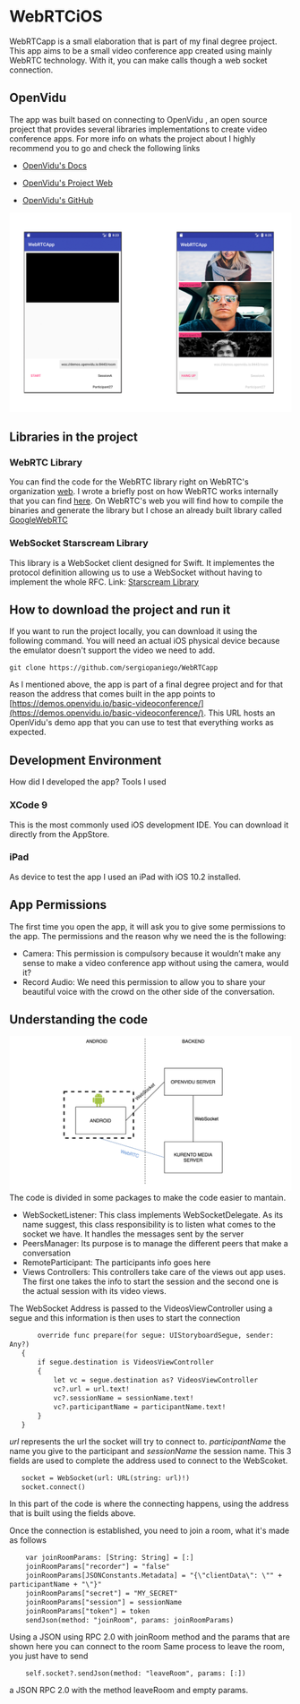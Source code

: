 # WebRTCiOS
WebRTCapp is a small elaboration that is part of my final degree project. This app aims to be a small video conference app created using mainly WebRTC technology. 
With it, you can make calls though a web socket connection. 
## OpenVidu
The app was built based on connecting to OpenVidu , an open source project that provides 
several libraries implementations to create video conference apps. For more info on whats the project about
I highly recommend you to go and check the following links

- [OpenVidu's Docs](http://openvidu.io/docs/home/)

- [OpenVidu's Project Web](http://openvidu.io/)

- [OpenVidu's GitHub](https://github.com/OpenVidu)

![WebRTCApp](GitHubImages/WebRTCExampleAppMixed.jpg)

## Libraries in the project
### WebRTC Library
You can find the code for the WebRTC library right on WebRTC's organization [web](https://webrtc.org/native-code/android/). I wrote a briefly post on how WebRTC works internally that you can find 
[here](https://medium.com/@SergioPaniego/how-webrtc-works-internally-b4cf678c7587). 
On WebRTC's web you will find how to compile the binaries and generate the library but I chose an already built library called [GoogleWebRTC](https://cocoapods.org/pods/GoogleWebRTC)

### WebSocket Starscream Library
This library is a WebSocket client designed for Swift. It implementes the protocol definition allowing us to use a WebSocket without having to implement the whole RFC.
Link: [Starscream Library](https://github.com/daltoniam/Starscream)

## How to download the project and run it
If you want to run the project locally, you can download it using the following command. You will need an actual iOS physical device because the emulator doesn't support the video we need to add.
   ```
   git clone https://github.com/sergiopaniego/WebRTCapp
   ```
   
As I mentioned above, the app is part of a final degree project and for that 
reason the address that comes built in the app points to [https://demos.openvidu.io/basic-videoconference/](https://demos.openvidu.io/basic-videoconference/). This URL hosts an OpenVidu's demo app that you can use to test that 
everything works as expected.

## Development Environment
 How did I developed the app? Tools I used 
### XCode 9
This is the most commonly used iOS development IDE. You can download it directly from the AppStore.
### iPad
As device to test the app I used an iPad with iOS 10.2 installed.
## App Permissions
The first time you open the app, it will ask you to give some permissions to the app. The permissions and the reason why we need the is the following:
-	Camera: This permission is compulsory because it wouldn’t make any sense to make a video conference app without using the camera, would it?
-	Record Audio: We need this permission to allow you to share your beautiful voice with the crowd on the other side of the conversation.

## Understanding the code
![Scheme](GitHubImages/scheme.png)
The code is divided in some packages to make the code easier to mantain.
 - WebSocketListener: This class implements WebSocketDelegate. As its name suggest, this class responsibility is to listen what comes to the socket we have.
 It handles the messages sent by the server
 - PeersManager: Its purpose is to manage the different peers that make a conversation
 - RemoteParticipant: The participants info goes here
 - Views Controllers: This controllers take care of the views out app uses. The first one takes the info to start the session and the second one is the actual session with its video views.
 
 The WebSocket Address is passed to the VideosViewController using a segue and this information is then uses to start the connection
 
 ```
        override func prepare(for segue: UIStoryboardSegue, sender: Any?)
    {
        if segue.destination is VideosViewController
        {
            let vc = segue.destination as? VideosViewController
            vc?.url = url.text!
            vc?.sessionName = sessionName.text!
            vc?.participantName = participantName.text!
        }
    }
```
            
 
 *url* represents the url the socket will try to connect to.
 *participantName* the name you give to the participant and 
 *sessionName* the session name. This 3 fields are used to complete the address used to connect to the WebScoket.
 
 ```
    socket = WebSocket(url: URL(string: url)!)
    socket.connect()
 ```
 
In this part of the code is where the connecting happens, using the address that is built using the fields above. 

Once the connection is established, you need to join a room, what it's made as follows
```
    var joinRoomParams: [String: String] = [:]
    joinRoomParams["recorder"] = "false"
    joinRoomParams[JSONConstants.Metadata] = "{\"clientData\": \"" + participantName + "\"}"
    joinRoomParams["secret"] = "MY_SECRET"
    joinRoomParams["session"] = sessionName
    joinRoomParams["token"] = token
    sendJson(method: "joinRoom", params: joinRoomParams)
```
Using a JSON using RPC 2.0 with joinRoom method and the params that are shown here you can connect to the room
Same process to leave the room, you just have to send 
```
    self.socket?.sendJson(method: "leaveRoom", params: [:])
```
a JSON RPC 2.0 with the method leaveRoom and empty params.

